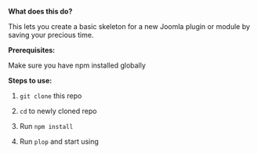 **What does this do?**

This lets you create a basic skeleton for a new Joomla plugin or module by saving your precious time.

**Prerequisites:**

Make sure you have npm installed globally

**Steps to use:**

1. `git clone` this repo

2. `cd` to newly cloned repo

3. Run `npm install`

4. Run `plop` and start using
